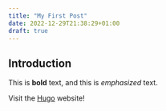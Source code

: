 ```yaml
---
title: "My First Post"
date: 2022-12-29T21:38:29+01:00
draft: true
---
```


## Introduction

This is **bold** text, and this is *emphasized* text.

Visit the [Hugo](https://gohugo.io) website!